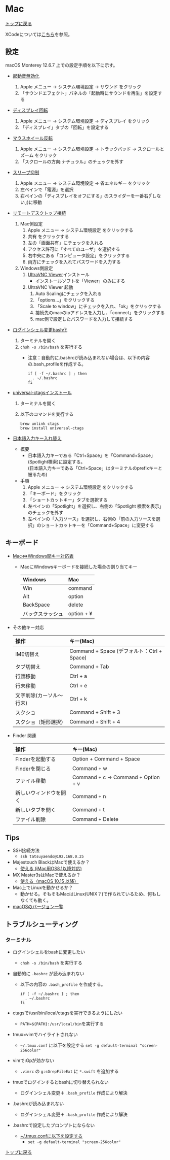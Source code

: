 # Mac

[トップに戻る](../index.md)

XCodeについては[こちら](../xcode_sft/xcode.md)を参照。

## 設定

macOS Monterey 12.6.7 上での設定手順を以下に示す。

- [起動音無効化](https://support.apple.com/ja-jp/HT211996)
    1. Apple メニュー -> システム環境設定 -> サウンド をクリック
    1. 「サウンドエフェクト」パネルの「起動時にサウンドを再生」を設定する
- [ディスプレイ回転](https://www.eizo.co.jp/support/compati/monitor/rotation/macosx.html)
    1. Apple メニュー -> システム環境設定 -> ディスプレイ をクリック
    1. 「ディスプレイ」タブの「回転」を設定する
- [マウスホイール反転](https://mac-windows-pc.com/scroll-natural)
    1. Apple メニュー -> システム環境設定 -> トラックパッド -> スクロールとズーム をクリック
    1. 「スクロールの方向:ナチュラル」のチェックを外す
- [スリープ抑制](https://itojisan.xyz/settings/32800/)
    1. Apple メニュー -> システム環境設定 -> 省エネルギー をクリック
    1. 左ペインで「電源」を選択
    1. 右ペインの「ディスプレイをオフにする」のスライダーを一番右(「しない」)に移動
- [リモートデスクトップ接続](https://mebee.info/2019/11/20/post-3187/)
    1. Mac側設定
        1. Apple メニュー -> システム環境設定 をクリックする
        1. 共有 をクリックする
        1. 左の「画面共有」にチェックを入れる
        1. アクセス許可に「すべてのユーザ」を選択する
        1. 右中央にある「コンピュータ設定」をクリックする
        1. 両方にチェックを入れてパスワードを入力する
    1. Windows側設定
        1. [UltraVNC Viewer](https://forest.watch.impress.co.jp/library/software/ultravnc/)インストール
            - インストールソフトを「Viewer」のみにする
        1. UltraVNC Viewer 起動
            1. Auto Scalingにチェックを入れる
            1. 「options…」をクリックする
            1. 「Scale to window」にチェックを入れ、「ok」をクリックする
            1. 接続先のmacのipアドレスを入力し、「connect」をクリックする
            1. mac側で設定したパスワードを入力して接続する
- [ログインシェル変更bash化](https://www.task-notes.com/entry/20150117/1421482066)
    1. ターミナルを開く
    1. `chsh -s /bin/bash` を実行する
        - 注意：自動的に.bashrcが読み込まれない場合は、以下の内容の.bash_profileを作成する。

            ```shell
            if [ -f ~/.bashrc ] ; then
              . ~/.bashrc
            fi
            ```

- [universal-ctagsインストール](https://formulae.brew.sh/formula/universal-ctags)
    1. ターミナルを開く
    1. 以下のコマンドを実行する

        ```shell
        brew unlink ctags
        brew install universal-ctags
        ```

- [日本語入力キー入れ替え](https://bl6.jp/dev/computer/os-x-el-capitan-command-space-from-control-space/)
    - 概要
        - 日本語入力キーである「Ctrl+Space」を「Command+Space」(Spotlight検索)に設定する。  
        (日本語入力キーである「Ctrl+Space」はターミナルのprefixキーと被るため)
    - 手順
        1. Apple メニュー -> システム環境設定 をクリックする
        1. 「キーボード」をクリック
        1. 「ショートカットキー」タブを選択する
        1. 左ペインの「Spotlight」を選択し、右側の「Spotlight 検索を表示」のチェックを外す
        1. 左ペインの「入力ソース」を選択し、右側の「前の入力ソースを選択」のショートカットキーを「Command+Space」に変更する

## キーボード

- [Mac⇔Windows間キー対応表](https://mac-windows-pc.com/mac-windows-keyboard)
    - MacにWindowsキーボードを接続した場合の割り当てキー

        | Windows    | Mac     |
        | :---       | :---    |
        | Win        | command |
        | Alt        | option  |
        | BackSpace  | delete  |
        | バックスラッシュ  | option + ¥  |

- その他キー対応

    | 操作       | キー(Mac)       |
    | :---       | :---            |
    | IME切替え  | Command + Space (デフォルト：Ctrl + Space) |
    | タブ切替え | Command + Tab   |
    | 行頭移動 | Ctrl + a |
    | 行末移動 | Ctrl + e |
    | 文字削除(カーソル～行末) | Ctrl + k |
    | スクショ | Command + Shift + 3 |
    | スクショ（矩形選択） | Command + Shift + 4 |

- Finder 関連

    | 操作       | キー(Mac)       |
    | :---       | :---            |
    | Finderを起動する | Option + Command + Space |
    | Finderを閉じる | Command + w |
    | ファイル移動 | Command + c → Command + Option + v |
    | 新しいウィンドウを開く | Command + n |
    | 新しいタブを開く | Command + t |
    | ファイル削除 | Command + Delete |

## Tips

- SSH接続方法
    - `ssh tatsuyaendo@192.168.0.25`
- Majestouch BlackはMacで使えるか？
    - [使える (iMac用OS8.1以降対応)](https://www.diatec.co.jp/support/s-mac.php)
- MX Master3sはMacで使えるか？
    - [使える（macOS 10.15 以降）](https://www.logicool.co.jp/ja-jp/products/mice/mx-master-3s.910-006567.html)
- Mac上でLinuxを動かせるか？
    - 動かせる。そもそもMacはLinux(UNIX？)で作られているため、何もしなくても動く。
- [macOSのバージョン一覧](https://pc-karuma.net/mac-os-x-version/)

## トラブルシューティング

### ターミナル

- ログインシェルをbashに変更したい
    - `chsh -s /bin/bash` を実行する
- 自動的に `.bashrc` が読み込まれない
    - 以下の内容の `.bash_profile` を作成する。

        ```shell
        if [ -f ~/.bashrc ] ; then
          . ~/.bashrc
        fi
        ```

- ctagsで/usr/bin/local/ctagsを実行できるようにしたい
    - `PATH=${PATH}:/usr/local/bin`を実行する
- tmux×vimでハイライトされない
    - `~/.tmux.conf` に以下を設定する `set -g default-terminal "screen-256color"`
- vimで:Gpが効かない
    - `.vimrc` の `g:sGrepFileExt` に `*.swift` を追加する
- tmuxでログインするとbashに切り替えられない
    - ログインシェル変更＋ `.bash_profile` 作成により解決
- .bashrcが読み込まれない
    - ログインシェル変更＋ `.bash_profile` 作成により解決
- .bashrcで設定したプロンプトにならない
    - [~/.tmux.confに以下を設定する](https://gist.github.com/bbqtd/a4ac060d6f6b9ea6fe3aabe735aa9d95#the-fast-blazing-solution)
        - `set -g default-terminal "screen-256color"`

[トップに戻る](../index.md)
